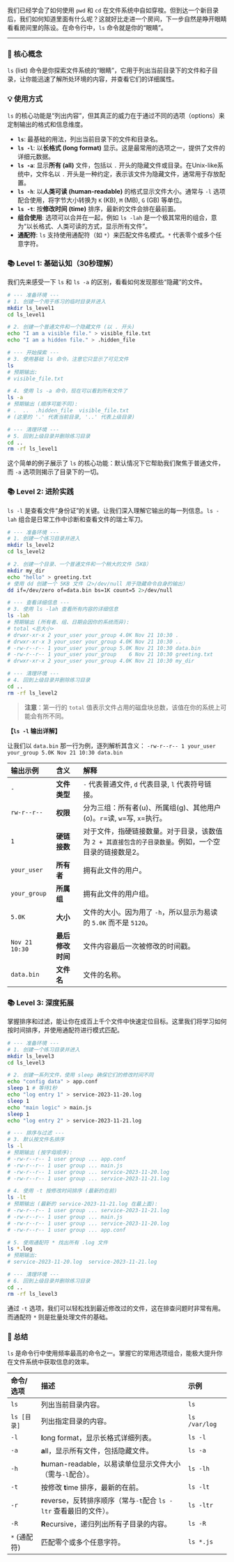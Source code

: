 我们已经学会了如何使用 `pwd` 和 `cd` 在文件系统中自如穿梭。但到达一个新目录后，我们如何知道里面有什么呢？这就好比走进一个房间，下一步自然是睁开眼睛看看房间里的陈设。在命令行中，`ls` 命令就是你的“眼睛”。

---

### 🎯 核心概念
`ls` (list) 命令是你探索文件系统的“眼睛”，它用于列出当前目录下的文件和子目录，让你能迅速了解所处环境的内容，并查看它们的详细属性。

### 💡 使用方式
`ls` 的核心功能是“列出内容”，但其真正的威力在于通过不同的选项（options）来定制输出的格式和信息维度。

*   **`ls`**: 最基础的用法，列出当前目录下的文件和目录名。
*   **`ls -l`**: 以**长格式 (long format)** 显示。这是最常用的选项之一，提供了文件的详细元数据。
*   **`ls -a`**: 显示**所有 (all)** 文件，包括以 `.` 开头的隐藏文件或目录。在Unix-like系统中，文件名以 `.` 开头是一种约定，表示该文件为隐藏文件，通常用于存放配置。
*   **`ls -h`**: 以**人类可读 (human-readable)** 的格式显示文件大小。通常与 `-l` 选项配合使用，将字节大小转换为 `K` (KB), `M` (MB), `G` (GB) 等单位。
*   **`ls -t`**: 按**修改时间 (time)** 排序，最新的文件会排在最前面。
*   **组合使用**: 选项可以合并在一起，例如 `ls -lah` 是一个极其常用的组合，意为“以长格式、人类可读的方式，显示所有文件”。
*   **通配符**: `ls` 支持使用通配符（如 `*`）来匹配文件名模式。`*` 代表零个或多个任意字符。

### 📚 Level 1: 基础认知（30秒理解）
我们先来感受一下 `ls` 和 `ls -a` 的区别，看看如何发现那些“隐藏”的文件。

```bash
# --- 准备环境 ---
# 1. 创建一个用于练习的临时目录并进入
mkdir ls_level1
cd ls_level1

# 2. 创建一个普通文件和一个隐藏文件 (以 . 开头)
echo "I am a visible file." > visible_file.txt
echo "I am a hidden file." > .hidden_file

# --- 开始探索 ---
# 3. 使用基础 ls 命令，注意它只显示了可见文件
ls
# 预期输出:
# visible_file.txt

# 4. 使用 ls -a 命令，现在可以看到所有文件了
ls -a
# 预期输出 (顺序可能不同):
# .  ..  .hidden_file  visible_file.txt
# (这里的 '.' 代表当前目录, '..' 代表上级目录)

# --- 清理环境 ---
# 5. 回到上级目录并删除练习目录
cd ..
rm -rf ls_level1
```
这个简单的例子展示了 `ls` 的核心功能：默认情况下它帮助我们聚焦于普通文件，而 `-a` 选项则揭示了目录下的一切。

### 📚 Level 2: 进阶实践
`ls -l` 是查看文件“身份证”的关键。让我们深入理解它输出的每一列信息。`ls -lah` 组合是日常工作中诊断和查看文件的瑞士军刀。

```bash
# --- 准备环境 ---
# 1. 创建一个练习目录并进入
mkdir ls_level2
cd ls_level2

# 2. 创建一个目录、一个普通文件和一个稍大的文件（5KB）
mkdir my_dir
echo "hello" > greeting.txt
# 使用 dd 创建一个 5KB 文件（2>/dev/null 用于隐藏命令自身的输出）
dd if=/dev/zero of=data.bin bs=1K count=5 2>/dev/null

# --- 查看详细信息 ---
# 3. 使用 ls -lah 查看所有内容的详细信息
ls -lah
# 预期输出 (所有者、组、日期会因你的系统而异):
# total <总大小>
# drwxr-xr-x 2 your_user your_group 4.0K Nov 21 10:30 .
# drwxr-xr-x 3 your_user your_group 4.0K Nov 21 10:30 ..
# -rw-r--r-- 1 your_user your_group 5.0K Nov 21 10:30 data.bin
# -rw-r--r-- 1 your_user your_group    6 Nov 21 10:30 greeting.txt
# drwxr-xr-x 2 your_user your_group 4.0K Nov 21 10:30 my_dir

# --- 清理环境 ---
# 4. 回到上级目录并删除练习目录
cd ..
rm -rf ls_level2
```

> **注意**：第一行的 `total` 值表示文件占用的磁盘块总数，该值在你的系统上可能会有所不同。

**【`ls -l` 输出详解】**

让我们以 `data.bin` 那一行为例，逐列解析其含义：
`-rw-r--r-- 1 your_user your_group 5.0K Nov 21 10:30 data.bin`

| 输出示例 | 含义 | 解释 |
| :--- | :--- | :--- |
| `-` | **文件类型** | `-` 代表普通文件, `d` 代表目录, `l` 代表符号链接。 |
| `rw-r--r--` | **权限** | 分为三组：所有者(u)、所属组(g)、其他用户(o)。`r`=读, `w`=写, `x`=执行。 |
| `1` | **硬链接数** | 对于文件，指硬链接数量。对于目录，该数值为 `2 + 其直接包含的子目录数量`。例如，一个空目录的链接数是2。 |
| `your_user` | **所有者** | 拥有此文件的用户。 |
| `your_group` | **所属组** | 拥有此文件的用户组。 |
| `5.0K` | **大小** | 文件的大小。因为用了 `-h`，所以显示为易读的 `5.0K` 而不是 `5120`。 |
| `Nov 21 10:30` | **最后修改时间** | 文件内容最后一次被修改的时间戳。 |
| `data.bin` | **文件名** | 文件的名称。 |

### 📚 Level 3: 深度拓展
掌握排序和过滤，能让你在成百上千个文件中快速定位目标。这里我们将学习如何按时间排序，并使用通配符进行模式匹配。

```bash
# --- 准备环境 ---
# 1. 创建一个练习目录并进入
mkdir ls_level3
cd ls_level3

# 2. 创建一系列文件，使用 sleep 确保它们的修改时间不同
echo "config data" > app.conf
sleep 1 # 等待1秒
echo "log entry 1" > service-2023-11-20.log
sleep 1
echo "main logic" > main.js
sleep 1
echo "log entry 2" > service-2023-11-21.log

# --- 排序与过滤 ---
# 3. 默认按文件名排序
ls -l
# 预期输出 (按字母顺序):
# -rw-r--r-- 1 user group ... app.conf
# -rw-r--r-- 1 user group ... main.js
# -rw-r--r-- 1 user group ... service-2023-11-20.log
# -rw-r--r-- 1 user group ... service-2023-11-21.log

# 4. 使用 -t 按修改时间排序 (最新的在前)
ls -lt
# 预期输出 (最新的 service-2023-11-21.log 在最上面):
# -rw-r--r-- 1 user group ... service-2023-11-21.log
# -rw-r--r-- 1 user group ... main.js
# -rw-r--r-- 1 user group ... service-2023-11-20.log
# -rw-r--r-- 1 user group ... app.conf

# 5. 使用通配符 * 找出所有 .log 文件
ls *.log
# 预期输出:
# service-2023-11-20.log  service-2023-11-21.log

# --- 清理环境 ---
# 6. 回到上级目录并删除练习目录
cd ..
rm -rf ls_level3
```
通过 `-t` 选项，我们可以轻松找到最近修改过的文件，这在排查问题时非常有用。而通配符 `*` 则是批量处理文件的基础。

### 📝 总结
`ls` 是命令行中使用频率最高的命令之一。掌握它的常用选项组合，能极大提升你在文件系统中获取信息的效率。

| 命令/选项 | 描述 | 示例 |
| :--- | :--- | :--- |
| `ls` | 列出当前目录内容。 | `ls` |
| `ls [目录]` | 列出指定目录的内容。 | `ls /var/log` |
| `-l` | **l**ong format，显示长格式详细列表。 | `ls -l` |
| `-a` | **a**ll，显示所有文件，包括隐藏文件。 | `ls -a` |
| `-h` | **h**uman-readable，以易读单位显示文件大小（需与`-l`配合）。 | `ls -lh` |
| `-t` | 按修改 **t**ime 排序，最新的在前。 | `ls -lt` |
| `-r` | **r**everse，反转排序顺序（常与`-t`配合 `ls -ltr` 查看最旧的文件）。 | `ls -ltr` |
| `-R` | **R**ecursive，递归列出所有子目录的内容。 | `ls -R` |
| `*` (通配符) | 匹配零个或多个任意字符。 | `ls *.js` |
